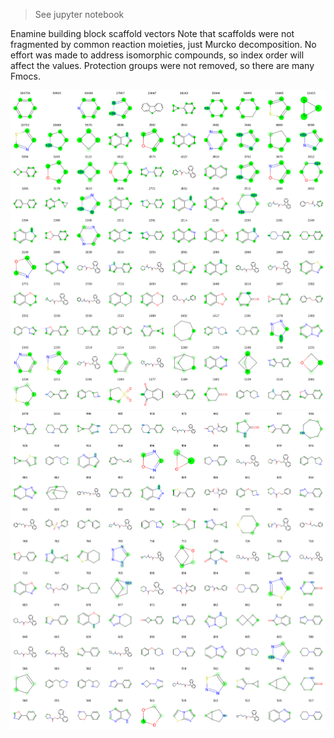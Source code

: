 > See jupyter notebook

Enamine building block scaffold vectors
Note that scaffolds were not fragmented by common reaction moieties, just Murcko decomposition.
No effort was made to address isomorphic compounds, so index order will affect the values.
Protection groups were not removed, so there are many Fmocs.

![top_BB_scaffold.png](images%2Ftop_BB_scaffold.png)
![second_top_BB_scaffold.png](images%2Fsecond_top_BB_scaffold.png)